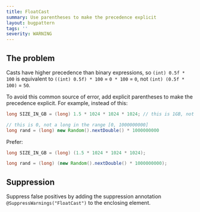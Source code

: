 ```yaml
---
title: FloatCast
summary: Use parentheses to make the precedence explicit
layout: bugpattern
tags: ''
severity: WARNING
---
```


<!--
*** AUTO-GENERATED, DO NOT MODIFY ***
To make changes, edit the @BugPattern annotation or the explanation in docs/bugpattern.
-->


## The problem
Casts have higher precedence than binary expressions, so `(int) 0.5f * 100` is
equivalent to `((int) 0.5f) * 100` = `0 * 100` = `0`, not `(int) (0.5f * 100)` =
`50`.

To avoid this common source of error, add explicit parentheses to make the
precedence explicit. For example, instead of this:

```java
long SIZE_IN_GB = (long) 1.5 * 1024 * 1024 * 1024; // this is 1GB, not 1.5GB!

// this is 0, not a long in the range [0, 1000000000]
long rand = (long) new Random().nextDouble() * 1000000000
```

Prefer:

```java
long SIZE_IN_GB = (long) (1.5 * 1024 * 1024 * 1024);

long rand = (long) (new Random().nextDouble() * 1000000000);
```

## Suppression
Suppress false positives by adding the suppression annotation `@SuppressWarnings("FloatCast")` to the enclosing element.
